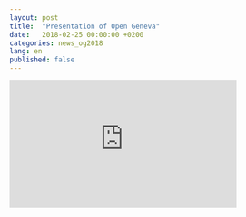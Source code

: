 ```yaml
---
layout: post
title:  "Presentation of Open Geneva"
date:   2018-02-25 00:00:00 +0200
categories: news_og2018
lang: en
published: false
---
```


<iframe width="400" height="225" src="https://www.youtube.com/embed/P5yvNJGwFKg" frameborder="0" allow="autoplay; encrypted-media" allowfullscreen></iframe>
